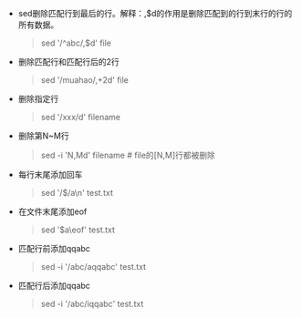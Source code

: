 - sed删除匹配行到最后的行。解释：,$d的作用是删除匹配到的行到末行的行的所有数据。
  > sed '/^abc/,$d' file

- 删除匹配行和匹配行后的2行
  > sed '/muahao/,+2d' file

- 删除指定行
  > sed '/xxx/d' filename

- 删除第N~M行
  > sed -i 'N,Md' filename # file的[N,M]行都被删除

- 每行末尾添加回车
  > sed '/$/a\\n' test.txt

- 在文件末尾添加eof
  > sed '$a\eof' test.txt

- 匹配行前添加qqabc
  > sed -i '/abc/aqqabc' test.txt

- 匹配行后添加qqabc
  > sed -i '/abc/iqqabc' test.txt